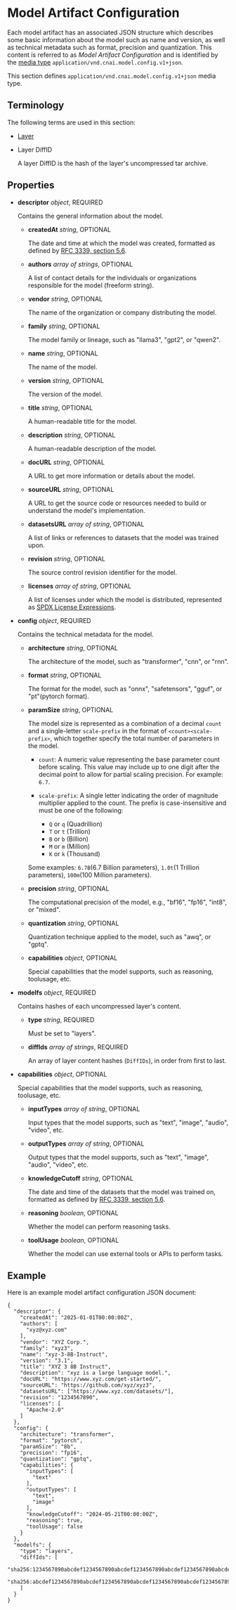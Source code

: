 # Model Artifact Configuration

Each model artifact has an associated JSON structure which describes some basic information about the model such as name and version, as well as technical metadata such as format, precision and quantization. This content is referred to as _Model Artifact Configuration_ and is identified by the [media type][oci-media-type] `application/vnd.cnai.model.config.v1+json`.

This section defines `application/vnd.cnai.model.config.v1+json` media type.

## Terminology

The following terms are used in this section:

- [Layer](./spec.md#guidance-on-layers)
- Layer DiffID

  A layer DiffID is the hash of the layer's uncompressed tar archive.

## Properties

- **descriptor** _object_, REQUIRED

  Contains the general information about the model.

  - **createdAt** _string_, OPTIONAL

    The date and time at which the model was created, formatted as defined by [RFC 3339, section 5.6][rfc3339-s5.6].

  - **authors** _array of strings_, OPTIONAL

    A list of contact details for the individuals or organizations responsible for the model (freeform string).

  - **vendor** _string_, OPTIONAL

    The name of the organization or company distributing the model.

  - **family** _string_, OPTIONAL

    The model family or lineage, such as "llama3", "gpt2", or "qwen2".

  - **name** _string_, OPTIONAL

    The name of the model.

  - **version** _string_, OPTIONAL

    The version of the model.

  - **title** _string_, OPTIONAL

    A human-readable title for the model.

  - **description** _string_, OPTIONAL

    A human-readable description of the model.

  - **docURL** _string_, OPTIONAL

    A URL to get more information or details about the model.

  - **sourceURL** _string_, OPTIONAL

    A URL to get the source code or resources needed to build or understand the model's implementation.

  - **datasetsURL** _array of string_, OPTIONAL

    A list of links or references to datasets that the model was trained upon.

  - **revision** _string_, OPTIONAL

    The source control revision identifier for the model.

  - **licenses** _array of string_, OPTIONAL

    A list of licenses under which the model is distributed, represented as [SPDX License Expressions][spdx-license-expression].

- **config** _object_, REQUIRED

  Contains the technical metadata for the model.

  - **architecture** _string_, OPTIONAL

    The architecture of the model, such as "transformer", "cnn", or "rnn".

  - **format** _string_, OPTIONAL

    The format for the model, such as "onnx", "safetensors", "gguf", or "pt"(pytorch format).

  - **paramSize** _string_, OPTIONAL

    The model size is represented as a combination of a decimal `count` and a single-letter `scale-prefix` in the format of `<count><scale-prefix>`, which together specify the total number of parameters in the model.

    - `count`:
      A numeric value representing the base parameter count before scaling. This value may include up to one digit after the decimal point to allow for partial scaling precision. For example: `6.7`.

    - `scale-prefix`:
      A single letter indicating the order of magnitude multiplier applied to the count. The prefix is case-insensitive and must be one of the following:
      - `Q` or `q` (Quadrillion)
      - `T` or `t` (Trillion)
      - `B` or `b` (Billion)
      - `M` or `m` (Million)
      - `K` or `k` (Thousand)

    Some examples: `6.7B`(6.7 Billion parameters), `1.0t`(1 Trillion parameters), `100m`(100 Million parameters).

  - **precision** _string_, OPTIONAL

    The computational precision of the model, e.g., "bf16", "fp16", "int8", or "mixed".

  - **quantization** _string_, OPTIONAL

    Quantization technique applied to the model, such as "awq", or "gptq".

  - **capabilities** _object_, OPTIONAL

    Special capabilities that the model supports, such as reasoning, toolusage, etc.

- **modelfs** _object_, REQUIRED

  Contains hashes of each uncompressed layer's content.

  - **type** _string_, REQUIRED

    Must be set to "layers".

  - **diffIds** _array of strings_, REQUIRED

    An array of layer content hashes (`DiffIDs`), in order from first to last.

- **capabilities** _object_, OPTIONAL

    Special capabilities that the model supports, such as reasoning, toolusage, etc.

  - **inputTypes** _array of string_, OPTIONAL

    Input types that the model supports, such as "text", "image", "audio", "video", etc.

  - **outputTypes** _array of string_, OPTIONAL

    Output types that the model supports, such as "text", "image", "audio", "video", etc.

  - **knowledgeCutoff** _string_, OPTIONAL

    The date and time of the datasets that the model was trained on, formatted as defined by [RFC 3339, section 5.6][rfc3339-s5.6].

  - **reasoning** _boolean_, OPTIONAL

    Whether the model can perform reasoning tasks.

  - **toolUsage** _boolean_, OPTIONAL

    Whether the model can use external tools or APIs to perform tasks.

## Example

Here is an example model artifact configuration JSON document:

```json,title=Model%20Config%20JSON&mediatype=application/vnd.cnai.model.config.v1%2Bjson
{
  "descriptor": {
    "createdAt": "2025-01-01T00:00:00Z",
    "authors": [
      "xyz@xyz.com"
    ],
    "vendor": "XYZ Corp.",
    "family": "xyz3",
    "name": "xyz-3-8B-Instruct",
    "version": "3.1",
    "title": "XYZ 3 8B Instruct",
    "description": "xyz is a large language model.",
    "docURL": "https://www.xyz.com/get-started/",
    "sourceURL": "https://github.com/xyz/xyz3",
    "datasetsURL": ["https://www.xyz.com/datasets/"],
    "revision": "1234567890",
    "licenses": [
      "Apache-2.0"
    ]
  },
  "config": {
    "architecture": "transformer",
    "format": "pytorch",
    "paramSize": "8b",
    "precision": "fp16",
    "quantization": "gptq",
    "capabilities": {
      "inputTypes": [
        "text"
      ],
      "outputTypes": [
        "text",
        "image"
      ],
      "knowledgeCutoff": "2024-05-21T00:00:00Z",
      "reasoning": true,
      "toolUsage": false
    }
  },
  "modelfs": {
    "type": "layers",
    "diffIds": [
      "sha256:1234567890abcdef1234567890abcdef1234567890abcdef1234567890abcdef",
      "sha256:abcdef1234567890abcdef1234567890abcdef1234567890abcdef1234567890"
    ]
  }
}
```

[oci-media-type]: https://github.com/opencontainers/image-spec/blob/main/descriptor.md#properties
[rfc3339-s5.6]: https://tools.ietf.org/html/rfc3339#section-5.6
[spdx-license-expression]: https://spdx.github.io/spdx-spec/v2.3/SPDX-license-expressions/
